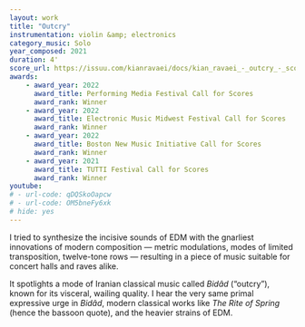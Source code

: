 ```yaml
---
layout: work
title: "Outcry"
instrumentation: violin &amp; electronics
category_music: Solo
year_composed: 2021
duration: 4'
score_url: https://issuu.com/kianravaei/docs/kian_ravaei_-_outcry_-_score
awards:
    - award_year: 2022
      award_title: Performing Media Festival Call for Scores
      award_rank: Winner
    - award_year: 2022
      award_title: Electronic Music Midwest Festival Call for Scores
      award_rank: Winner
    - award_year: 2022
      award_title: Boston New Music Initiative Call for Scores
      award_rank: Winner
    - award_year: 2021
      award_title: TUTTI Festival Call for Scores
      award_rank: Winner
youtube:
# - url-code: qDQSkoOapcw
# - url-code: OM5bneFy6xk
# hide: yes
---
```

I tried to synthesize the incisive sounds of EDM with the gnarliest innovations of modern composition — metric modulations, modes of limited transposition, twelve-tone rows — resulting in a piece of music suitable for concert halls and raves alike.

It spotlights a mode of Iranian classical music called <i>Bidâd</i> (“outcry”), known for its visceral, wailing quality. I hear the very same primal expressive urge in <i>Bidâd</i>, modern classical works like <i>The Rite of Spring</i> (hence the bassoon quote), and the heavier strains of EDM.